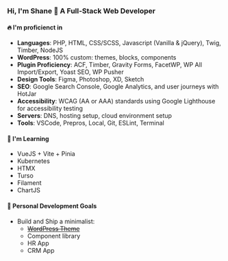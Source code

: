 ### Hi, I'm Shane 👋 A Full-Stack Web Developer

#### 🔥 I'm proficienct in
- **Languages**: PHP, HTML, CSS/SCSS, Javascript (Vanilla & jQuery), Twig, Timber, NodeJS
- **WordPress**: 100% custom: themes, blocks, components
- **Plugin Proficiency**: ACF, Timber, Gravity Forms, FacetWP, WP All Import/Export, Yoast SEO, WP Pusher
- **Design Tools**: Figma, Photoshop, XD, Sketch
- **SEO**: Google Search Console, Google Analytics, and user journeys with HotJar
- **Accessibility**: WCAG (AA or AAA) standards using Google Lighthouse for accessibility testing
- **Servers**: DNS, hosting setup, cloud environment setup
- **Tools**: VSCode, Prepros, Local, Git, ESLint, Terminal

#### 🍵 I'm Learning
- VueJS + Vite + Pinia
- Kubernetes
- HTMX
- Turso
- Filament
- ChartJS

#### :wrench: Personal Development Goals
- Build and Ship a minimalist:
    - ~~[WordPress Theme](https://github.com/ShaneSchroll/modular-theme)~~
    - Component library
    - HR App
    - CRM App